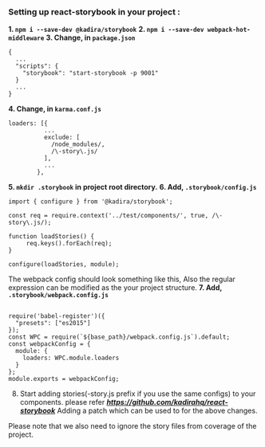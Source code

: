 ### Setting up react-storybook in your project : 

 **1. `npm i --save-dev @kadira/storybook`**
 **2. `npm i --save-dev webpack-hot-middleware`**
 **3. Change, in `package.json`** 
```
{
  ...
  "scripts": {
    "storybook": "start-storybook -p 9001"
  }
  ...
}
```
**4. Change, in `karma.conf.js`**
```
loaders: [{
          ...
          exclude: [
          	/node_modules/,
          	/\-story\.js/
          ],
          ...
        },
```
**5.  `mkdir .storybook` in project root directory.**
**6.  Add, `.storybook/config.js`**
```
import { configure } from '@kadira/storybook';

const req = require.context('../test/components/', true, /\-story\.js/);

function loadStories() {
	 req.keys().forEach(req);
}

configure(loadStories, module);

```
The webpack config should look something like this, Also the regular expression can be modified as the your project structure. 
**7. Add, `.storybook/webpack.config.js`**
```

require('babel-register')({
  "presets": ["es2015"]
});
const WPC = require(`${base_path}/webpack.config.js`).default;
const webpackConfig = {
  module: {
    loaders: WPC.module.loaders
  }
};
module.exports = webpackConfig; 
```    
8. Start adding stories(-story.js prefix if you use the same configs) to your components. please refer ***https://github.com/kadirahq/react-storybook***
Adding a patch which can be used to for the above changes. 

Please note that we also need to ignore the story files from coverage of the project. 
